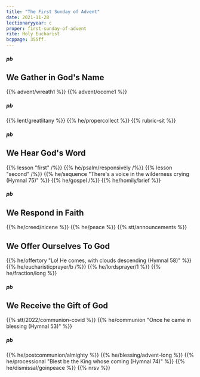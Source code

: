 ```yaml
---
title: "The First Sunday of Advent"
date: 2021-11-28
lectionaryyear: c
proper: first-sunday-of-advent
rite: Holy Eucharist
bcppage: 355ff.
---
```

##### pb
## We Gather in God's Name
{{% advent/wreath1 %}}
{{% advent/ocome1 %}}
##### pb
{{% lent/greatlitany %}}
{{% he/propercollect %}}
{{% rubric-sit %}}

##### pb
## We Hear God's Word
{{% lesson "first" /%}}
{{% he/psalm/responsively /%}}
{{% lesson "second" /%}}
{{% he/sequence "There's a voice in the wilderness crying (Hymnal 75)" %}}
{{% he/gospel /%}}
{{% he/homily/brief %}}

##### pb
## We Respond in Faith
{{% he/creed/nicene %}}
{{% he/peace %}}
{{% stt/announcements %}}

## We Offer Ourselves To God
{{% he/offertory "Lo! He comes, with clouds descending (Hymnal 58)" %}}
{{% he/eucharisticprayer/b /%}}
{{% he/lordsprayer/1 %}}
{{% he/fraction/long %}}

##### pb
## We Receive the Gift of God
{{% stt/2022/communion-covid %}}
{{% he/communion "Once he came in blessing (Hymnal 53)" %}}
##### pb
{{% he/postcommunion/almighty %}}
{{% he/blessing/advent-long %}}
{{% he/processional "Blest be the King whose coming (Hymnal 74)" %}}
{{% he/dismissal/goinpeace %}}
{{% nrsv %}}
